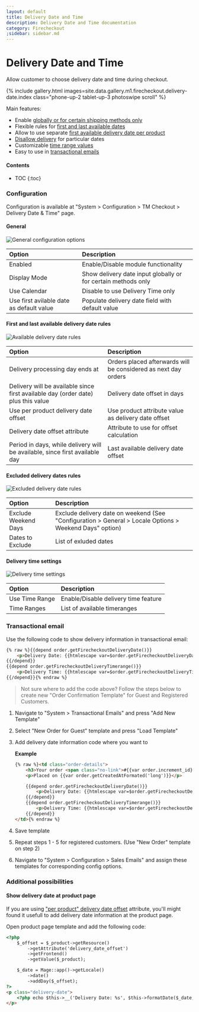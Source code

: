 ```yaml
---
layout: default
title: Delivery Date and Time
description: Delivery Date and Time documentation
category: Firecheckout
;sidebar: sidebar.md
---
```


# Delivery Date and Time

Allow customer to choose delivery date and time during checkout.

{% include gallery.html images=site.data.gallery.m1.firecheckout.delivery-date.index class="phone-up-2 tablet-up-3 photoswipe scroll" %}

Main features:

 -  Enable [globally or for certain shipping methods only](#general)
 -  Flexible rules for [first and last available dates](#first-and-last-available-delivery-date-rules)
 -  Allow to use separate [first available delivery date per product](#first-and-last-available-delivery-date-rules)
 -  [Disallow delivery](#excluded-delivery-dates-rules) for particular dates
 -  Customizable [time range values](#delivery-time-settings)
 -  Easy to use in [transactional emails](#transactional-email)

#### Contents

* TOC
{:toc}

### Configuration

Configuration is available at
"System > Configuration > TM Checkout > Delivery Date &amp; Time" page.

#### General

![General configuration options](/images/m1/firecheckout/delivery-date/configuration/general.png)

Option                                      | Description
:-------------------------------------------|:-----------------------------------
Enabled                                     | Enable/Disable module functionality
Display Mode                                | Show delivery date input globally or for certain methods only
Use Calendar                                | Disable to use Delivery Time only
Use first avilable date as default value    | Populate delivery date field with default value

#### First and last available delivery date rules

![Available delivery date rules](/images/m1/firecheckout/delivery-date/configuration/available-date-rules.png)

Option                                      | Description
:-------------------------------------------|:-----------------------------------
Delivery processing day ends at             | Orders placed afterwards will be considered as next day orders
Delivery will be available since first available day (order date) plus this value | Delivery date offset in days
Use per product delivery date offset        | Use product attribute value as delivery date offset
Delivery date offset attribute              | Attribute to use for offset calculation
Period in days, while delivery will be available, since first available day | Last available delivery date offset

#### Excluded delivery dates rules

![Excluded delivery date rules](/images/m1/firecheckout/delivery-date/configuration/excluded-date-rules.png)

Option                                      | Description
:-------------------------------------------|:-----------------------------------
Exclude Weekend Days                        | Exclude delivery date on weekend (See "Configuration > General > Locale Options > Weekend Days" option)
Dates to Exclude                            | List of exluded dates

#### Delivery time settings

![Delivery time settings](/images/m1/firecheckout/delivery-date/configuration/delivery-time.png)

Option                                      | Description
:-------------------------------------------|:-----------------------------------
Use Time Range                              | Enable/Disable delivery time feature
Time Ranges                                 | List of available timeranges

### Transactional email

Use the following code to show delivery information in transactional email:

```html
{% raw %}{{depend order.getFirecheckoutDeliveryDate()}}
    <p>Delivery Date: {{htmlescape var=$order.getFirecheckoutDeliveryDate()}}</p>
{{/depend}}
{{depend order.getFirecheckoutDeliveryTimerange()}}
    <p>Delivery Time: {{htmlescape var=$order.getFirecheckoutDeliveryTimerange()}}</p>
{{/depend}}{% endraw %}
```

> Not sure where to add the code above? Follow the steps below to create new
> "Order Confirmation Template" for Guest and Registered Customers.

 1. Navigate to "System > Transactional Emails" and press "Add New Template"
 2. Select "New Order for Guest" template and press "Load Template"
 3. Add delivery date information code where you want to

    **Example**

    ```html
    {% raw %}<td class="order-details">
        <h3>Your order <span class="no-link">#{{var order.increment_id}}</span></h3>
        <p>Placed on {{var order.getCreatedAtFormated('long')}}</p>

        {{depend order.getFirecheckoutDeliveryDate()}}
            <p>Delivery Date: {{htmlescape var=$order.getFirecheckoutDeliveryDate()}}</p>
        {{/depend}}
        {{depend order.getFirecheckoutDeliveryTimerange()}}
            <p>Delivery Time: {{htmlescape var=$order.getFirecheckoutDeliveryTimerange()}}</p>
        {{/depend}}
    </td>{% endraw %}
    ```

 4. Save template
 5. Repeat steps 1 - 5 for registered customers. (Use "New Order" template on step 2)
 6. Navigate to "System > Configuration > Sales Emails" and assign these
    templates for corresponding config options.

### Additional possibilities

#### Show delivery date at product page

If you are using
["per product" delivery date offset](#first-and-last-available-delivery-date-rules)
attribute, you'll might found it usefull to add delivery date information
at the product page.

Open product page template and add the following code:

```html
<?php
    $_offset = $_product->getResource()
        ->getAttribute('delivery_date_offset')
        ->getFrontend()
        ->getValue($_product);

    $_date = Mage::app()->getLocale()
        ->date()
        ->addDay($_offset);
?>
<p class="delivery-date">
    <?php echo $this->__('Delivery Date: %s', $this->formatDate($_date, 'long')) ?>
</p>
```

